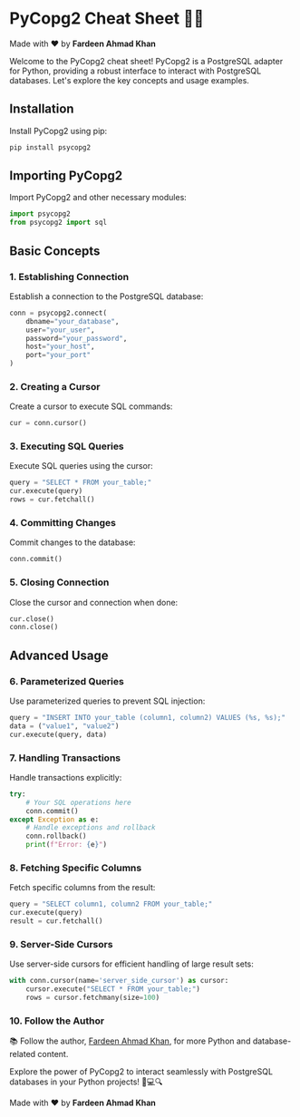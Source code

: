 # PyCopg2 Cheat Sheet 📝🐘

Made with :heart: by **Fardeen Ahmad Khan**

Welcome to the PyCopg2 cheat sheet! PyCopg2 is a PostgreSQL adapter for Python, providing a robust interface to interact with PostgreSQL databases. Let's explore the key concepts and usage examples.

## Installation

Install PyCopg2 using pip:

```bash
pip install psycopg2
```

## Importing PyCopg2

Import PyCopg2 and other necessary modules:

```python
import psycopg2
from psycopg2 import sql
```

## Basic Concepts

### 1. Establishing Connection

Establish a connection to the PostgreSQL database:

```python
conn = psycopg2.connect(
    dbname="your_database",
    user="your_user",
    password="your_password",
    host="your_host",
    port="your_port"
)
```

### 2. Creating a Cursor

Create a cursor to execute SQL commands:

```python
cur = conn.cursor()
```

### 3. Executing SQL Queries

Execute SQL queries using the cursor:

```python
query = "SELECT * FROM your_table;"
cur.execute(query)
rows = cur.fetchall()
```

### 4. Committing Changes

Commit changes to the database:

```python
conn.commit()
```

### 5. Closing Connection

Close the cursor and connection when done:

```python
cur.close()
conn.close()
```

## Advanced Usage

### 6. Parameterized Queries

Use parameterized queries to prevent SQL injection:

```python
query = "INSERT INTO your_table (column1, column2) VALUES (%s, %s);"
data = ("value1", "value2")
cur.execute(query, data)
```

### 7. Handling Transactions

Handle transactions explicitly:

```python
try:
    # Your SQL operations here
    conn.commit()
except Exception as e:
    # Handle exceptions and rollback
    conn.rollback()
    print(f"Error: {e}")
```

### 8. Fetching Specific Columns

Fetch specific columns from the result:

```python
query = "SELECT column1, column2 FROM your_table;"
cur.execute(query)
result = cur.fetchall()
```

### 9. Server-Side Cursors

Use server-side cursors for efficient handling of large result sets:

```python
with conn.cursor(name='server_side_cursor') as cursor:
    cursor.execute("SELECT * FROM your_table;")
    rows = cursor.fetchmany(size=100)
```

### 10. Follow the Author

📚 Follow the author, [Fardeen Ahmad Khan](https://github.com/I-Fardeen), for more Python and database-related content.

Explore the power of PyCopg2 to interact seamlessly with PostgreSQL databases in your Python projects! 🐘💻🔍

Made with :heart: by **Fardeen Ahmad Khan**
